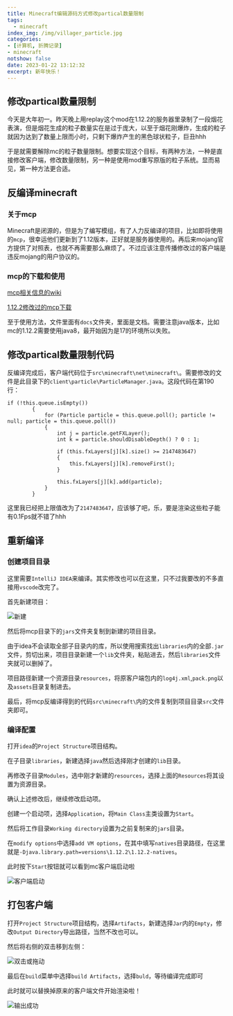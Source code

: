 ```yaml
---
title: Minecraft编辑源码方式修改partical数量限制
tags:
  - minecraft
index_img: /img/villager_particle.jpg
categories:
- [计算机, 折腾记录]
- minecraft
notshow: false
date: 2023-01-22 13:12:32
excerpt: 新年快乐！
---
```

## 修改partical数量限制
今天是大年初一。昨天晚上用replay这个mod在1.12.2的服务器里录制了一段烟花表演，但是烟花生成的粒子数量实在是过于庞大，以至于烟花刚爆炸，生成的粒子就因为达到了数量上限而小时，只剩下爆炸产生的黑色球状粒子，巨丑hhh

于是就需要解除mc的粒子数量限制。想要实现这个目标，有两种方法，一种是直接修改客户端，修改数量限制，另一种是使用mod重写原版的粒子系统。显而易见，第一种方法更合适。

## 反编译minecraft
### 关于mcp
Minecraft是闭源的，但是为了编写模组，有了人力反编译的项目，比如即将使用的`mcp`，很幸运他们更新到了1.12版本，正好就是服务器使用的。再后来mojang官方提供了对照表，也就不再需要那么麻烦了。不过应该注意传播修改过的客户端是违反mojang的用户协议的。
### mcp的下载和使用
[mcp相关信息的wiki](https://minecraft.fandom.com/zh/wiki/%E8%BE%85%E5%8A%A9%E7%A8%8B%E5%BA%8F%E4%B8%8E%E7%BC%96%E8%BE%91%E5%99%A8/Mod_Coder_Pack#%E9%93%BE%E6%8E%A5)

[1.12.2修改过的mcp下载](https://cr.triority.cn/f/VETK/mc-1.12.2-source_files-master.zip)

至于使用方法，文件里面有`docs`文件夹，里面是文档。需要注意java版本，比如mc的1.12.2需要使用java8，最开始因为是17的环境所以失败。

## 修改partical数量限制代码
反编译完成后，客户端代码位于`src\minecraft\net\minecraft\`。需要修改的文件是此目录下的`client\particle\ParticleManager.java`。这段代码在第190行：
```
if (!this.queue.isEmpty())
        {
            for (Particle particle = this.queue.poll(); particle != null; particle = this.queue.poll())
            {
                int j = particle.getFXLayer();
                int k = particle.shouldDisableDepth() ? 0 : 1;

                if (this.fxLayers[j][k].size() >= 2147483647)
                {
                    this.fxLayers[j][k].removeFirst();
                }

                this.fxLayers[j][k].add(particle);
            }
        }
```
这里我已经把上限值改为了`2147483647`，应该够了吧，乐，要是渲染这些粒子能有0.1Fps就不错了hhh

## 重新编译
### 创建项目目录
这里需要`IntelliJ IDEA`来编译。其实修改也可以在这里，只不过我要改的不多直接用`vscode`改完了。

首先新建项目：

![新建](QQ截图20230122150214.png)

然后将mcp目录下的`jars`文件夹复制到新建的项目目录。

由于idea不会读取全部子目录内的库，所以使用搜索找出`libraries`内的全部`.jar`文件，剪切出来，项目目录新建一个`lib`文件夹，粘贴进去，然后`libraries`文件夹就可以删掉了。

项目路径新建一个资源目录`resources`，将原客户端包内的`log4j.xml`,`pack.png`以及`assets`目录复制进去。

最后，将mcp反编译得到的代码`src\minecraft\`内的文件复制到项目目录`src`文件夹即可。

### 编译配置
打开`idea`的`Project Structure`项目结构。

在子目录`libraries`，新建选择`java`然后选择刚才创建的`lib`目录。

再修改子目录`Modules`，选中刚才新建的`resources`，选择上面的`Resources`将其设置为资源目录。

确认上述修改后，继续修改启动项。

创建一个启动项，选择`Application`，将`Main Class`主类设置为`Start`。

然后将工作目录`Working directory`设置为之前复制来的`jars`目录。

在`modify options`中选择`add VM options`，在其中填写`natives`目录路径，在这里就是`-Djava.library.path=versions\1.12.2\1.12.2-natives`。

此时按下`Start`按钮就可以看到mc客户端启动啦

![客户端启动](QQ截图20230122161722.png)

## 打包客户端
打开`Project Structure`项目结构，选择`Artifacts`，新建选择`Jar`内的`Empty`，修改`Output Directory`导出路径，当然不改也可以。

然后将右侧的双击移到左侧：

![双击或拖动](QQ截图20230122162554.png)

最后在`build`菜单中选择`build Artifacts`，选择`buld`，等待编译完成即可

此时就可以替换掉原来的客户端文件开始渲染啦！

![输出成功](QQ截图20230122163156.png)